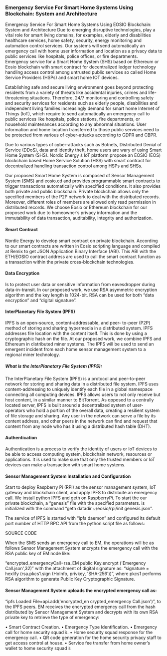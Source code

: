 
### Emergency Service For Smart Home Systems Using Blockchain: System and Architecture


Emergency Service For Smart Home Systems Using EOSIO Blockchain: System and Architecture
Due to emerging disruptive technologies, play a vital role for smart living domains, for examples, elderly and disabilities healthcare services, home safety, security, energy monitoring and automation control services. Our systems will send automatically an emergency call with home user information and location as a privacy data to public services like hospitals, police offices, or fire departments. Emergency service for a Smart Home System (SHS) based on Ethereum or Eosio blockchain with smart contract for decentralized ledger technology handling access control among untrusted public services so called Home Service Providers (HSPs) and smart home IOT devices.


Establishing safe and secure living environment goes beyond protecting residents from a variety of threats like accidental injuries, crimes and life-threatening situations. Therefore, 24/7 monitoring and controlling safety and security services for residents such as elderly people, disabilities and independent living families increasingly demand for smart home Internet of Things (IoT), which require to send automatically an emergency call to public services like hospitals, police stations, fire departments, or household maintenances according to any abnormal situations. User information and home location transferred to those public services need to be protected from various of cyber-attacks according to GDPR and CBPR.

Due to various types of cyber-attacks such as Botnets, Distributed Denial of Service (DDoS), data and identity theft, home users are wary of using Smart Home System (SHS). Nordic Energy ́s IoT platform propose an EOSIO (EOS) blockchain based Home Service Solution (HSS) with smart contract for decentralized handling transaction control among HSPs and SHSs. 

Our proposed Smart Home System is composed of Sensor Management System (SMS) and eosio.cd and provides programmable smart contracts to trigger transactions automatically with specified conditions. It also provides both private and public blockchain. Private blockchain allows only the specified members of the P2P network to deal with the distributed records. Moreover, different roles of members are allowed only read permission in distributed records. We choose Eosio or Ethereum blockchain for our proposed work due to homeowner’s privacy information and the immutability of data transaction, auditability, integrity and authorization.

#### Smart Contract
Nordic Energy to develop smart contract on private blockchain. According to our smart contracts are written in Eosio scripting language and compiled at Remix to get JSON Application Binary Interface (ABI). This ABI with the ETH/EOSIO contract address are used to call the smart contract function as a transaction within the private cross-blockchain technologies.

#### Data Encryption
Is to protect user data or sensitive information from eavesdropper during data-in-transit. In our proposed work, we use RSA asymmetric encryption algorithm and the key length is 1024-bit. RSA can be used for both “data encryption” and “digital signature”.


#### InterPlanetary File System (IPFS)
IPFS is an open-source, content-addressable, and peer- to-peer (P2P) method of storing and sharing hypermedia in a distributed system. IPFS addresses file location with the content itself. This is done by using a cryptographic hash on the file. At our proposed work, we combine IPFS and Ethereum in distributed miner systems. The IPFS will be used to send an emergent incident from each home sensor management system to a regional miner technology.

##### What is the InterPlanetary File System (IPFS):
The InterPlanetary File System (IPFS) is a protocol and peer-to-peer network for storing and sharing data in a distributed file system. IPFS uses content-addressing to uniquely identify each file in a global namespace connecting all computing devices. IPFS allows users to not only receive but host content, in a similar manner to BitTorrent. As opposed to a centrally located server, IPFS is built around a decentralized system of user-operators who hold a portion of the overall data, creating a resilient system of file storage and sharing. Any user in the network can serve a file by its content address, and other peers in the network can find and request that content from any node who has it using a distributed hash table (DHT).

#### Authentication
Authentication is a process to verify the identity of users or IoT devices to be able to access computing system, blockchain network, resources or applications. It is used to make sure that only the trusted members or IoT devices can make a transaction with smart home systems.

#### Sensor Management System Installation and Configuration

Start to deploy Raspberry Pi (RPi) as the sensor management system, IoT gateway and blockchain client, and apply IPFS to distribute an emergency call. We install python IPFS and geth on RaspberryPi. To start the our private blockchain, a “genesis” file with the specified parameters. is initialized with the command “geth datadir ~/eosio/rpi/init genesis.json”.

The service of IPFS is started with “ipfs daemon” and configured its default port number of HTTP RPC API from the python script file as follows:

SOURCE CODE

When the SMS sends an emergency call to EM, the operations will be as follows Sensor Management System encrypts the emergency call with the RSA public key of EM node like:

“encrypted_emergencyCall=rsa_EM public Key.encrypt ('Emergency Call.json',32)” with the attachment of digital signature as: “signature = hexlify (rsa.pkcs1.sign (HoInfo, privkey, 'SHA-256'))”, where pkcs1 performs RSA algorithm to generate Public Key
Cryptographic Signature.

#### Sensor Management System uploads the encrypted emergency call as:

“ipfs Loaded File=api.add('encrypted_en crypted_emergency Call.json')”, to the IPFS peers.
EM receives the encrypted emergency call from the hash distributed by Sensor Management System and decrypts with its
own RSA private key to retrieve the type of emergency:

• Smart Contract Creation.
• Emergency Type Identification.
• Emergency call for home security squad ́s.
• Home security squad response for the emergency call.
• QR code generation for the home security privacy staff to get access control at house.
• Service fee transfer from home owner’s wallet to home security squad ́s
